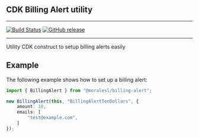 ## CDK Billing Alert utility

---

[![Build Status](https://travis-ci.com/moralesl/cdk-billing-alert.svg?branch=master)](https://travis-ci.com/moralesl/cdk-billing-alert)
[![GitHub release](https://img.shields.io/github/release/moralesl/cdk-billing-alert/all.svg)](https://img.shields.io/github/release/moralesl/cdk-billing-alert/all.svg)

---

Utility CDK construct to setup billing alerts easily


## Example

The following example shows how to set up a billing alert:

```ts
import { BillingAlert } from "@moralesl/billing-alert";

new BillingAlert(this, "BillingAlertTenDollars", {
    amount: 10,
    emails: [
        "test@example.com",
    ]
});
```
